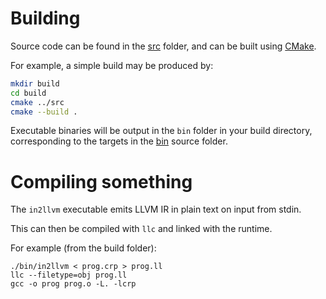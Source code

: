 # Building

Source code can be found in the [src](./src) folder, and can be built using [CMake](https://cmake.org/).

For example, a simple build may be produced by:
```bash
mkdir build
cd build
cmake ../src
cmake --build .
```

Executable binaries will be output in the `bin` folder in your build directory,
corresponding to the targets in the [bin](./src/bin) source folder.

# Compiling something

The `in2llvm` executable emits LLVM IR in plain text on input from stdin.

This can then be compiled with `llc` and linked with the runtime.

For example (from the build folder):

```shell
./bin/in2llvm < prog.crp > prog.ll
llc --filetype=obj prog.ll
gcc -o prog prog.o -L. -lcrp
```
